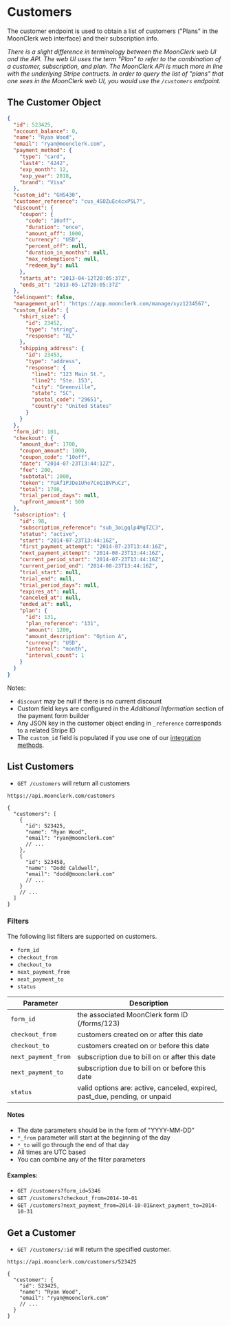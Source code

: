 # Customers

The customer endpoint is used to obtain a list of customers ("Plans" in the MoonClerk web interface) and their subscription info.

_There is a slight difference in terminology between the MoonClerk web UI and the API. The web UI uses the term "Plan" to refer to the combination of a customer, subscription, and plan. The MoonClerk API is much more in line with the underlying Stripe contructs. In order to query the list of "plans" that one sees in the MoonClerk web UI, you would use the `/customers` endpoint._

## The Customer Object

```json
{
  "id": 523425,
  "account_balance": 0,
  "name": "Ryan Wood",
  "email": "ryan@moonclerk.com",
  "payment_method": {
    "type": "card",
    "last4": "4242",
    "exp_month": 12,
    "exp_year": 2018,
    "brand": "Visa"
  },
  "custom_id": "GHS430",
  "customer_reference": "cus_4SOZuEc4cxP5L7",
  "discount": {
    "coupon": {
      "code": "10off",
      "duration": "once",
      "amount_off": 1000,
      "currency": "USD",
      "percent_off": null,
      "duration_in_months": null,
      "max_redemptions": null,
      "redeem_by": null
    },
    "starts_at": "2013-04-12T20:05:37Z",
    "ends_at": "2013-05-12T20:05:37Z"
  },
  "delinquent": false,
  "management_url": "https://app.moonclerk.com/manage/xyz1234567",
  "custom_fields": {
    "shirt_size": {
      "id": 23452,
      "type": "string",
      "response": "XL"
    },
    "shipping_address": {
      "id": 23453,
      "type": "address",
      "response": {
        "line1": "123 Main St.",
        "line2": "Ste. 153",
        "city": "Greenville",
        "state": "SC",
        "postal_code": "29651",
        "country": "United States"
      }
    }
  },
  "form_id": 101,
  "checkout": {
    "amount_due": 1700,
    "coupon_amount": 1000,
    "coupon_code": "10off",
    "date": "2014-07-23T13:44:12Z",
    "fee": 200,
    "subtotal": 1000,
    "token": "YUAf1PJDe1Uho7CnQ1BVPuCz",
    "total": 1700,
    "trial_period_days": null,
    "upfront_amount": 500
  },
  "subscription": {
    "id": 98,
    "subscription_reference": "sub_3oLgqlp4MgTZC3",
    "status": "active",
    "start": "2014-07-23T13:44:16Z",
    "first_payment_attempt": "2014-07-23T13:44:16Z",
    "next_payment_attempt": "2014-08-23T13:44:16Z",
    "current_period_start": "2014-07-23T13:44:16Z",
    "current_period_end": "2014-08-23T13:44:16Z",
    "trial_start": null,
    "trial_end": null,
    "trial_period_days": null,
    "expires_at": null,
    "canceled_at": null,
    "ended_at": null,
    "plan": {
      "id": 131,
      "plan_reference": "131",
      "amount": 1200,
      "amount_description": "Option A",
      "currency": "USD",
      "interval": "month",
      "interval_count": 1
    }
  }
}
```

Notes:

- `discount` may be null if there is no current discount
- Custom field keys are configured in the _Additional Information_ section of the payment form builder
- Any JSON key in the customer object ending in `_reference` corresponds to a related Stripe ID
- The `custom_id` field is populated if you use one of our [integration methods](/integration.md).

## List Customers

- `GET /customers` will return all customers

`https://api.moonclerk.com/customers`

```jsonc
{
  "customers": [
    {
      "id": 523425,
      "name": "Ryan Wood",
      "email": "ryan@moonclerk.com"
      // ...
    },
    {
      "id": 523458,
      "name": "Dodd Caldwell",
      "email": "dodd@moonclerk.com"
      // ...
    }
    // ...
  ]
}
```

### Filters

The following list filters are supported on customers.

- `form_id`
- `checkout_from`
- `checkout_to`
- `next_payment_from`
- `next_payment_to`
- `status`

| Parameter           | Description                                                                |
| ------------------- | -------------------------------------------------------------------------- |
| `form_id`           | the associated MoonClerk form ID (/forms/123)                              |
| `checkout_from`     | customers created on or after this date                                    |
| `checkout_to`       | customers created on or before this date                                   |
| `next_payment_from` | subscription due to bill on or after this date                             |
| `next_payment_to`   | subscription due to bill on or before this date                            |
| `status`            | valid options are: active, canceled, expired, past_due, pending, or unpaid |

#### Notes

- The date parameters should be in the form of "YYYY-MM-DD"
- `*_from` parameter will start at the beginning of the day
- `*_to` will go through the end of that day
- All times are UTC based
- You can combine any of the filter parameters

#### Examples:

- `GET /customers?form_id=5346`
- `GET /customers?checkout_from=2014-10-01`
- `GET /customers?next_payment_from=2014-10-01&next_payment_to=2014-10-31`

## Get a Customer

- `GET /customers/:id` will return the specified customer.

`https://api.moonclerk.com/customers/523425`

```jsonc
{
  "customer": {
    "id": 523425,
    "name": "Ryan Wood",
    "email": "ryan@moonclerk.com"
    // ...
  }
}
```
